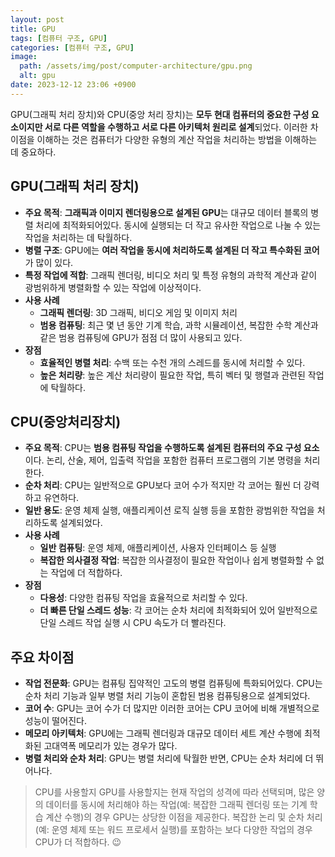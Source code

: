 ```yaml
---
layout: post
title: GPU
tags: [컴퓨터 구조, GPU]
categories: [컴퓨터 구조, GPU]
image:
  path: /assets/img/post/computer-architecture/gpu.png
  alt: gpu
date: 2023-12-12 23:06 +0900
---
```


GPU(그래픽 처리 장치)와 CPU(중앙 처리 장치)는 **모두 현대 컴퓨터의 중요한 구성 요소이지만 서로 다른 역할을 수행하고 서로 다른 아키텍처 원리로 설계**되었다. 이러한 차이점을 이해하는 것은 컴퓨터가 다양한 유형의 계산 작업을 처리하는 방법을 이해하는 데 중요하다.

## GPU(그래픽 처리 장치)

- **주요 목적**: **그래픽과 이미지 렌더링용으로 설계된 GPU**는 대규모 데이터 블록의 병렬 처리에 최적화되어있다. 동시에 실행되는 더 작고 유사한 작업으로 나눌 수 있는 작업을 처리하는 데 탁월하다.
- **병렬 구조**: GPU에는 **여러 작업을 동시에 처리하도록 설계된 더 작고 특수화된 코어**가 많이 있다.
- **특정 작업에 적합**: 그래픽 렌더링, 비디오 처리 및 특정 유형의 과학적 계산과 같이 광범위하게 병렬화할 수 있는 작업에 이상적이다.
- **사용 사례**
  - **그래픽 렌더링**: 3D 그래픽, 비디오 게임 및 이미지 처리
  - **범용 컴퓨팅**: 최근 몇 년 동안 기계 학습, 과학 시뮬레이션, 복잡한 수학 계산과 같은 범용 컴퓨팅에 GPU가 점점 더 많이 사용되고 있다.
- **장점**
  - **효율적인 병렬 처리**: 수백 또는 수천 개의 스레드를 동시에 처리할 수 있다.
  - **높은 처리량**: 높은 계산 처리량이 필요한 작업, 특히 벡터 및 행렬과 관련된 작업에 탁월하다.

## CPU(중앙처리장치)

- **주요 목적**: CPU는 **범용 컴퓨팅 작업을 수행하도록 설계된 컴퓨터의 주요 구성 요소**이다. 논리, 산술, 제어, 입출력 작업을 포함한 컴퓨터 프로그램의 기본 명령을 처리한다.
- **순차 처리**: CPU는 일반적으로 GPU보다 코어 수가 적지만 각 코어는 훨씬 더 강력하고 유연하다.
- **일반 용도**: 운영 체제 실행, 애플리케이션 로직 실행 등을 포함한 광범위한 작업을 처리하도록 설계되었다.
- **사용 사례**
  - **일반 컴퓨팅**: 운영 체제, 애플리케이션, 사용자 인터페이스 등 실행
  - **복잡한 의사결정 작업**: 복잡한 의사결정이 필요한 작업이나 쉽게 병렬화할 수 없는 작업에 더 적합하다.
- **장점**
  - **다용성**: 다양한 컴퓨팅 작업을 효율적으로 처리할 수 있다.
  - **더 빠른 단일 스레드 성능**: 각 코어는 순차 처리에 최적화되어 있어 일반적으로 단일 스레드 작업 실행 시 CPU 속도가 더 빨라진다.

## 주요 차이점

- **작업 전문화**: GPU는 컴퓨팅 집약적인 고도의 병렬 컴퓨팅에 특화되어있다. CPU는 순차 처리 기능과 일부 병렬 처리 기능이 혼합된 범용 컴퓨팅용으로 설계되었다.
- **코어 수**: GPU는 코어 수가 더 많지만 이러한 코어는 CPU 코어에 비해 개별적으로 성능이 떨어진다.
- **메모리 아키텍처**: GPU에는 그래픽 렌더링과 대규모 데이터 세트 계산 수행에 최적화된 고대역폭 메모리가 있는 경우가 많다.
- **병렬 처리와 순차 처리**: GPU는 병렬 처리에 탁월한 반면, CPU는 순차 처리에 더 뛰어나다.

> CPU를 사용할지 GPU를 사용할지는 현재 작업의 성격에 따라 선택되며, 많은 양의 데이터를 동시에 처리해야 하는 작업(예: 복잡한 그래픽 렌더링 또는 기계 학습 계산 수행)의 경우 GPU는 상당한 이점을 제공한다. 복잡한 논리 및 순차 처리(예: 운영 체제 또는 워드 프로세서 실행)를 포함하는 보다 다양한 작업의 경우 CPU가 더 적합하다. 😉
